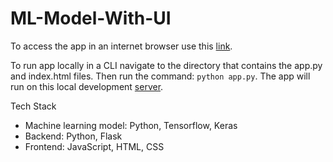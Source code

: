 # ML-Model-With-UI

To access the app in an internet browser use this [link](https://em008.github.io/ML-Model-With-UI/).

To run app locally in a CLI navigate to the directory that contains the app.py and index.html files.
Then run the command: `python app.py`. The app will run on this local development [server](http://127.0.0.1:5000).

Tech Stack
- Machine learning model: Python, Tensorflow, Keras
- Backend: Python, Flask
- Frontend: JavaScript, HTML, CSS
